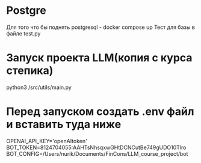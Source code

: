 
# Postgre
Для того что бы поднять postgresql - docker compose up
Тест для базы в файле test.py

# Запуск проекта LLM(копия с курса степика)
python3 /src/utils/main.py


# Перед запуском создать .env файл и вставить туда ниже
OPENAI_API_KEY='openAItoken'
BOT_TOKEN=8124704055:AAHTsNhsqxwGHtDCNCutBe749gUDO10Tlro
BOT_CONFIG=/Users/nurik/Documents/FinCons/LLM_course_project/bot